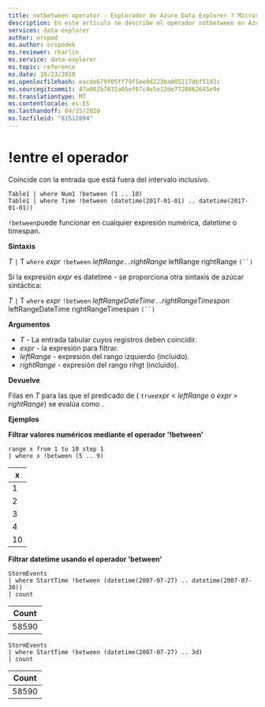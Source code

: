 ```yaml
---
title: notbetween operator - Explorador de Azure Data Explorer ? Microsoft Docs
description: En este artículo se describe el operador notbetween en Azure Data Explorer.
services: data-explorer
author: orspod
ms.author: orspodek
ms.reviewer: rkarlin
ms.service: data-explorer
ms.topic: reference
ms.date: 10/23/2018
ms.openlocfilehash: eacde679f05ff79f5ee0d223ba005217dbf5192c
ms.sourcegitcommit: 47a002b7032a05ef67c4e5e12de7720062645e9e
ms.translationtype: MT
ms.contentlocale: es-ES
ms.lasthandoff: 04/15/2020
ms.locfileid: "81512094"
---
```

# <a name="between-operator"></a>!entre el operador

Coincide con la entrada que está fuera del intervalo inclusivo.

```kusto
Table1 | where Num1 !between (1 .. 10)
Table1 | where Time !between (datetime(2017-01-01) .. datetime(2017-01-01))
```

`!between`puede funcionar en cualquier expresión numérica, datetime o timespan.
 
**Sintaxis**

*T* `|` T `where` *expr* `!between` *leftRange*` .. `*rightRange* leftRange rightRange `(``)`   
 
Si la expresión *expr* es datetime - se proporciona otra sintaxis de azúcar sintáctica:

*T* `|` T `where` *expr* `!between` *leftRangeDateTime*` .. `*rightRangeTimespan* leftRangeDateTime rightRangeTimespan `(``)`   

**Argumentos**

* *T* - La entrada tabular cuyos registros deben coincidir.
* *expr* - la expresión para filtrar.
* *leftRange* - expresión del rango izquierdo (incluido).
* *rightRange* - expresión del rango rihgt (incluido).

**Devuelve**

Filas en *T* para las que el predicado de ( `true`*expr* < *leftRange* o *expr* > *rightRange*) se evalúa como .

**Ejemplos**  

**Filtrar valores numéricos mediante el operador '!between'**  

```kusto
range x from 1 to 10 step 1
| where x !between (5 .. 9)
```

|x|
|---|
|1|
|2|
|3|
|4|
|10|

**Filtrar datetime usando el operador 'between'**  


```kusto
StormEvents
| where StartTime !between (datetime(2007-07-27) .. datetime(2007-07-30))
| count 
```

|Count|
|---|
|58590|


```kusto
StormEvents
| where StartTime !between (datetime(2007-07-27) .. 3d)
| count 
```

|Count|
|---|
|58590|